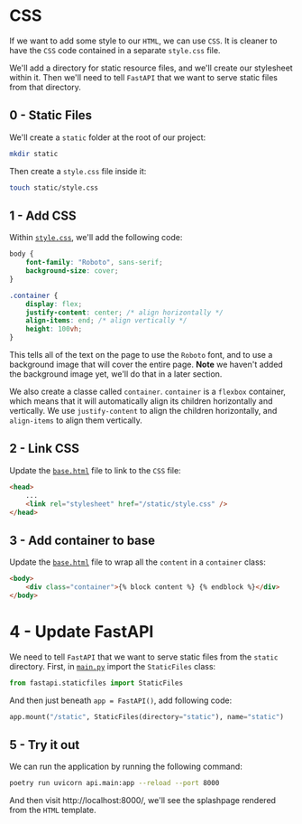 # CSS

If we want to add some style to our `HTML`, we can use `CSS`.
It is cleaner to have the `CSS` code contained in a separate `style.css` file.

We'll add a directory for static resource files, and we'll create our stylesheet within it.
Then we'll need to tell `FastAPI` that we want to serve static files from that directory.

## 0 - Static Files

We'll create a `static` folder at the root of our project:

```bash
mkdir static
```

Then create a `style.css` file inside it:

```bash
touch static/style.css
```

## 1 - Add CSS

Within [`style.css`](./static/style.css), we'll add the following code:

```css
body {
    font-family: "Roboto", sans-serif;
    background-size: cover;
}

.container {
    display: flex;
    justify-content: center; /* align horizontally */
    align-items: end; /* align vertically */
    height: 100vh;
}
```

This tells all of the text on the page to use the `Roboto` font, and to use a background image that will cover the entire page.
**Note** we haven't added the background image yet, we'll do that in a later section.

We also create a classe called `container`.
`container` is a `flexbox` container, which means that it will automatically align its children horizontally and vertically.
We use `justify-content` to align the children horizontally, and `align-items` to align them vertically.

## 2 - Link CSS

Update the [`base.html`](./templates/base.html) file to link to the `CSS` file:

```html
<head>
    ...
    <link rel="stylesheet" href="/static/style.css" />
</head>
```

## 3 - Add container to base

Update the [`base.html`](./templates/base.html) file to wrap all the `content` in a `container` class:

```html
<body>
    <div class="container">{% block content %} {% endblock %}</div>
</body>
```

# 4 - Update FastAPI

We need to tell `FastAPI` that we want to serve static files from the `static` directory.
First, in [`main.py`](./api/main.py) import the `StaticFiles` class:

```python
from fastapi.staticfiles import StaticFiles
```

And then just beneath `app = FastAPI()`, add following code:

```python
app.mount("/static", StaticFiles(directory="static"), name="static")
```

## 5 - Try it out

We can run the application by running the following command:

```bash
poetry run uvicorn api.main:app --reload --port 8000
```

And then visit http://localhost:8000/, we'll see the splashpage rendered from the `HTML` template.
